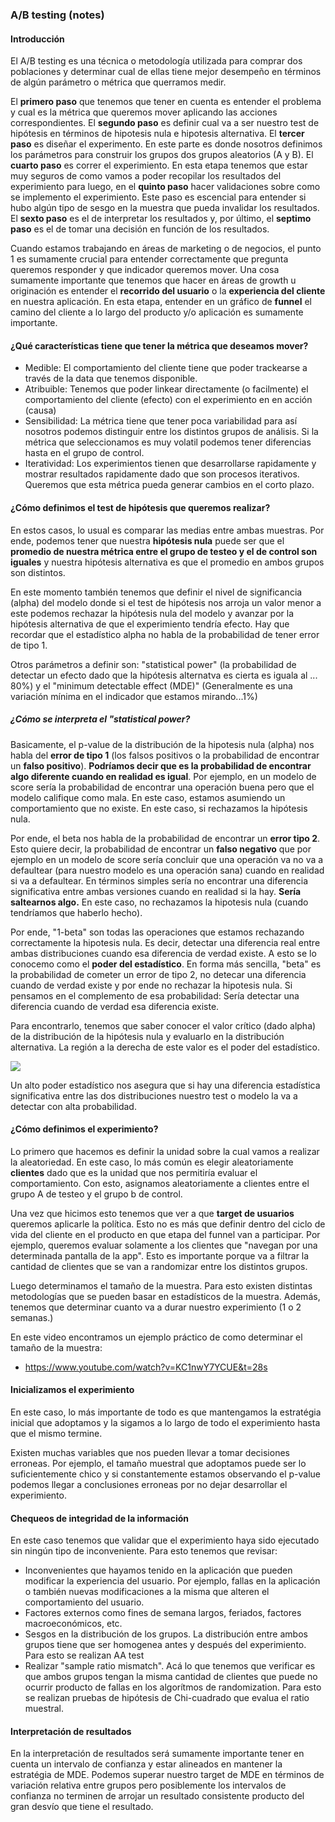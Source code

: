 ### A/B testing (notes)

#### Introducción
El A/B testing es una técnica o metodología utilizada para comprar dos poblaciones y determinar cual de ellas tiene mejor desempeño en términos de algún parámetro o métrica que querramos medir.

El **primero paso** que tenemos que tener en cuenta es entender el problema y cual es la métrica que queremos mover aplicando las acciones correspondientes. El **segundo paso** es definir cual va a ser nuestro test de hipótesis en términos de hipotesis nula e hipotesis alternativa. El **tercer paso** es diseñar el experimento. En este parte es donde nosotros definimos los parámetros para construir los grupos dos grupos aleatorios (A y B). El **cuarto paso** es correr el experimiento. En esta etapa tenemos que estar muy seguros de como vamos a poder recopilar los resultados del experimiento para luego, en el **quinto paso** hacer validaciones sobre como se implemento el experimiento. Este paso es escencial para entender si hubo algún tipo de sesgo en la muestra que pueda invalidar los resultados. El **sexto paso** es el de interpretar los resultados y, por último, el **septimo paso** es el de tomar una decisión en función de los resultados.

Cuando estamos trabajando en áreas de marketing o de negocios, el punto 1 es sumamente crucial para entender correctamente que pregunta queremos responder y que indicador queremos mover. Una cosa sumamente importante que tenemos que hacer en áreas de growth u originación es entender el **recorrido del usuario** o la **experiencia del cliente** en nuestra aplicación. En esta etapa, entender en un gráfico de **funnel** el camino del cliente a lo largo del producto y/o aplicación es sumamente importante.

#### ¿Qué características tiene que tener la métrica que deseamos mover?

* Medible: El comportamiento del cliente tiene que poder trackearse a través de la data que tenemos disponible.
* Atribuible: Tenemos que poder linkear directamente (o facilmente) el comportamiento del cliente (efecto) con el experimiento en en acción (causa)
* Sensibilidad: La métrica tiene que tener poca variabilidad para así nosotros podemos distinguir entre los distintos grupos de análisis. Si la métrica que seleccionamos es muy volatil podemos tener diferencias hasta en el grupo de control.
* Iteratividad: Los experimientos tienen que desarrollarse rapidamente y mostrar resultados rapidamente dado que son procesos iterativos. Queremos que esta métrica pueda generar cambios en el corto plazo.

#### ¿Cómo definimos el test de hipótesis que queremos realizar?

En estos casos, lo usual es comparar las medias entre ambas muestras. Por ende, podemos tener que nuestra **hipótesis nula** puede ser que el **promedio de nuestra métrica entre el grupo de testeo y el de control son iguales** y nuestra hipótesis alternativa es que el promedio en ambos grupos son distintos.

En este momento también tenemos que definir el nivel de significancia (alpha) del modelo donde si el test de hipótesis nos arroja un valor menor a este podemos rechazar la hipótesis nula del modelo y avanzar por la hipótesis alternativa de que el experimiento tendría efecto. Hay que recordar que el estadístico alpha no habla de la probabilidad de tener error de tipo 1.

Otros parámetros a definir son: "statistical power" (la probabilidad de detectar un efecto dado que la hipótesis alternatva es cierta es iguala al ... 80%) y el "minimum detectable effect (MDE)" (Generalmente es una variación mínima en el indicador que estamos mirando...1%)

##### ¿Cómo se interpreta el "statistical power?

Basicamente, el p-value de la distribución de la hipotesis nula (alpha) nos habla del **error de tipo 1** (los falsos positivos o la probabilidad de encontrar un **falso positivo**). **Podríamos decir que es la probabilidad de encontrar algo diferente cuando en realidad es igual**. Por ejemplo, en un modelo de score sería la probabilidad de encontrar una operación buena pero que el modelo califique como mala. En este caso, estamos asumiendo un comportamiento que no existe. En este caso, si rechazamos la hipótesis nula.

Por ende, el beta nos habla de la probabilidad de encontrar un **error tipo 2**. Esto quiere decir, la probabilidad de encontrar un **falso negativo** que por ejemplo en un modelo de score sería concluir que una operación va no va a defaultear (para nuestro modelo es una operación sana) cuando en realidad si va a defaultear. En términos simples sería no encontrar una diferencia significativa entre ambas versiones cuando en realidad si la hay. **Sería saltearnos algo.** En este caso, no rechazamos la hipotesis nula (cuando tendríamos que haberlo hecho).
 
Por ende, "1-beta" son todas las operaciones que estamos rechazando correctamente la hipotesis nula. Es decir, detectar una diferencia real entre ambas distribuciones cuando esa diferencia de verdad existe. A esto se lo conocemo como el **poder del estadístico**. En forma más sencilla, "beta" es la probabilidad de cometer un error de tipo 2, no detecar una diferencia cuando de verdad existe y por ende no rechazar la hipotesis nula. Si pensamos en el complemento de esa probabilidad: Sería detectar una diferencia cuando de verdad esa diferencia existe.

Para encontrarlo, tenemos que saber conocer el valor crítico (dado alpha) de la distribución de la hipótesis nula y evaluarlo en la distribución alternativa. La región a la derecha de este valor es el poder del estadístico.

<img src ="/home/lautipintos/Documentos/MachineLearning_101/src/power_stat.png">

Un alto poder estadístico nos asegura que si hay una diferencia estadística significativa entre las dos distribuciones nuestro test o modelo la va a detectar con alta probabilidad.

#### ¿Cómo definimos el experimiento?

Lo primero que hacemos es definir la unidad sobre la cual vamos a realizar la aleatoriedad. En este caso, lo más común es elegir aleatoriamente **clientes** dado que es la unidad que nos permitiría evaluar el comportamiento. Con esto, asignamos aleatoriamente a clientes entre el grupo A de testeo y el grupo b de control.

Una vez que hicimos esto tenemos que ver a que **target de usuarios** queremos aplicarle la política. Esto no es más que definir dentro del ciclo de vida del cliente en el producto en que etapa del funnel van a participar. Por ejemplo, queremos evaluar solamente a los clientes que "navegan por una determinada pantalla de la app". Esto es importante porque va a filtrar la cantidad de clientes que se van a randomizar entre los distintos grupos.

Luego determinamos el tamaño de la muestra. Para esto existen distintas metodologías que se pueden basar en estadísticos de la muestra. Además, tenemos que determinar cuanto va a durar nuestro experimiento (1 o 2 semanas.)

En este video encontramos un ejemplo práctico de como determinar el tamaño de la muestra:

* https://www.youtube.com/watch?v=KC1nwY7YCUE&t=28s


#### Inicializamos el experimiento

En este caso, lo más importante de todo es que mantengamos la estratégia inicial que adoptamos y la sigamos a lo largo de todo el experimiento hasta que el mismo termine.

Existen muchas variables que nos pueden llevar a tomar decisiones erroneas. Por ejemplo, el tamaño muestral que adoptamos puede ser lo suficientemente chico y si constantemente estamos observando el p-value podemos llegar a conclusiones erroneas por no dejar desarrollar el experimiento.

#### Chequeos de integridad de la información

En este caso tenemos que validar que el experimiento haya sido ejecutado sin ningún tipo de inconveniente. Para esto tenemos que revisar:

* Inconvenientes que hayamos tenido en la aplicación que pueden modificar la experiencia del usuario. Por ejemplo, fallas en la aplicación o también nuevas modificaciones a la misma que alteren el comportamiento del usuario.
* Factores externos como fines de semana largos, feriados, factores macroeconómicos, etc.
* Sesgos en la distribución de los grupos. La distribución entre ambos grupos tiene que ser homogenea antes y después del experimiento. Para esto se realizan AA test
* Realizar "sample ratio mismatch". Acá lo que tenemos que verificar es que ambos grupos tengan la misma cantidad de clientes que puede no ocurrir producto de fallas en los algorítmos de randomization. Para esto se realizan pruebas de hipótesis de Chi-cuadrado que evalua el ratio muestral.

#### Interpretación de resultados

En la interpretación de resultados será sumamente importante tener en cuenta un intervalo de confianza y estar alineados en mantener la estratégia de MDE. Podemos superar nuestro target de MDE en términos de variación relativa entre grupos pero posiblemente los intervalos de confianza no terminen de arrojar un resultado consistente producto del gran desvío que tiene el resultado.


